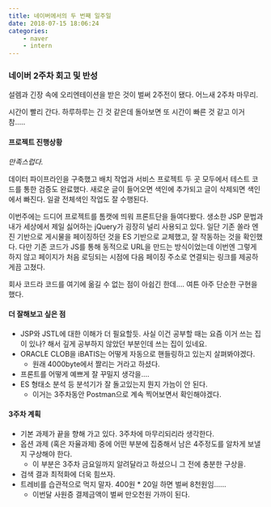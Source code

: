 ```yaml
---
title: 네이버에서의 두 번째 일주일
date: 2018-07-15 18:06:24
categories:
    - naver
    - intern
---
```

### 네이버 2주차 회고 및 반성

설렘과 긴장 속에 오리엔테이션을 받은 것이 벌써 2주전이 됐다. 어느새 2주차 마무리. 

시간이 빨리 간다. 하루하루는 긴 것 같은데 돌아보면 또 시간이 빠른 것 같고 이거 참..... 

#### 프로젝트 진행상황

*만족스럽다.*

데이터 파이프라인을 구축했고 배치 작업과 서비스 프로젝트 두 곳 모두에서 테스트 코드를 통한 검증도 완료했다. 새로운 글이 들어오면 색인에 추가되고 글이 삭제되면 색인에서 빠진다. 일괄 전체색인 작업도 잘 수행된다. 

이번주에는 드디어 프로젝트를 톰캣에 띄워 프론트단을 들여다봤다. 생소한 JSP 문법과 내가 세상에서 제일 싫어하는 jQuery가 굉장히 널리 사용되고 있다. 일단 기존 쏠라 엔진 기반으로 게시물을 페이징하던 것을 ES 기반으로 교체했고, 잘 작동하는 것을 확인했다. 다만 기존 코드가 JS를 통해 동적으로 URL을 만드는 방식이었는데 이번엔 그렇게 하지 않고 페이지가 처음 로딩되는 시점에 다음 페이징 주소로 연결되는 링크를 제공하게끔 고쳤다. 

회사 코드라 코드를 여기에 옮길 수 없는 점이 아쉽긴 한데.... 여튼 아주 단순한 구현을 했다. 

#### 더 잘해보고 싶은 점 

* JSP와 JSTL에 대한 이해가 더 필요할듯. 사실 이건 공부할 때는 요즘 이거 쓰는 집이 있나? 해서 깊게 공부하지 않았던 부분인데 쓰는 집이 있네요.
* ORACLE CLOB을 iBATIS는 어떻게 자동으로 핸들링하고 있는지 살펴봐야겠다.
    * 원래 4000byte에서 짤리는 거라고 하셨다. 
* 프론트를 어떻게 예쁘게 잘 꾸밀지 생각을....
* ES 형태소 분석 등 분석기가 잘 돌고있는지 뭔지 가늠이 안 된다. 
    * 이거는 3주차동안 Postman으로 계속 찍어보면서 확인해야겠다. 

#### 3주차 계획

* 기본 과제가 끝을 향해 가고 있다. 3주차에 마무리되리라 생각한다. 
* 옵션 과제 (혹은 자율과제) 중에 어떤 부분에 집중해서 남은 4주정도를 알차게 보낼지 구상해야 한다. 
    * 이 부분은 3주차 금요일까지 알려달라고 하셨으니 그 전에 충분한 구상을. 
* 검색 결과 최적화에 더욱 힘쓰자. 
* 트레비를 습관적으로 먹지 말자. 400원 * 20일 하면 벌써 8천원임...... 
    * 이번달 사원증 결제금액이 벌써 만오천원 가까이 된다. 




